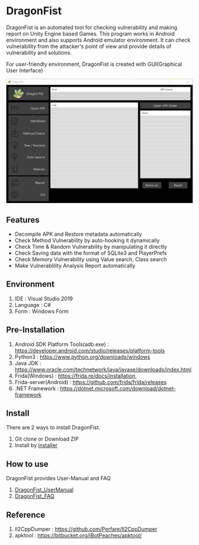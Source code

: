 # DragonFist

DragonFist is an automated tool for checking vulnerability and making report on Unity Engine based Games. This program works in Android environment and also supports Android emulator environment. It can check vulnerability from the attacker's point of view and provide details of vulnerability and solutions.

For user-friendly environment, DragonFist is created with GUI(Graphical User Interface)

![MainForm](./Dragon_Fist/Dragon_Fist/Resources/Main_form_img.png)

## Features

- Decompile APK and Restore metadata automatically
- Check Method Vulnerability by auto-hooking it dynamically 
- Check Time & Random Vulnerability by manipulating it directly
- Check Saving data with the format of SQLite3 and PlayerPrefs
- Check Memory Vulnerability using Value search, Class search
- Make Vulnerablility Analysis Report automatically

## Environment

1. IDE : Visual Studio 2019
2. Language : C#
3. Form : Windows Form

## Pre-Installation

1. Android SDK Platform Tools(adb.exe) : https://developer.android.com/studio/releases/platform-tools
2. Python3 : https://www.python.org/downloads/windows
3. Java JDK : https://www.oracle.com/technetwork/java/javase/downloads/index.html
4. Frida(Windows) : https://frida.re/docs/installation,
5. Frida-server(Android) : https://github.com/frida/frida/releases
6. .NET Framework : https://dotnet.microsoft.com/download/dotnet-framework

## Install

There are 2 ways to install DragonFist.

1. Git clone or Download ZIP
2. Install by [installer](https://drive.google.com/drive/folders/10sOFgc13zDs95SP6lMBSI6AXTE1OOFL5)

## How to use

DragonFist provides User-Manual and FAQ

1. [DragonFist_UserManual](./FAQ&Manual/DragonFist_UserManual.pdf)
2. [DragonFist_FAQ](./FAQ&Manual/DragonFist_FAQ.pdf)

## Reference

1. Il2CppDumper : https://github.com/Perfare/Il2CppDumper
2. apktool : https://bitbucket.org/iBotPeaches/apktool/
